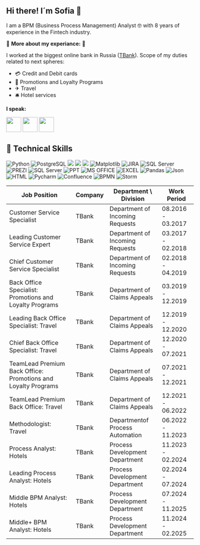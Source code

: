 ## Hi there! I´m Sofia 👋

I am a BPM (Business Process Management) Analyst 🤓 with 8 years of experience in the Fintech industry.

💼 **More about my experiance:** 💼

I worked at the biggest online bank in Russia ([TBank](https://www.tbank.ru/)).
Scope of my duties related to next spheres:
- 💳 Credit and Debit cards
- 🎁 Promotions and Loyalty Programs
- ✈ Travel
- 🛎 Hotel services


**I speak:**

<img src="https://github.com/user-attachments/assets/ca237c69-f01a-4509-a65a-5e0a82ac7e08" width="40" height="40">
<img src="https://github.com/user-attachments/assets/b9d6629e-4085-40f5-b70b-5f806c11e113" width="40" height="40">
<img src="https://github.com/user-attachments/assets/637940db-a09c-4a6c-a403-908f827494fe" width="40" height="40">



## 💼 Technical Skills

![Python](https://img.shields.io/badge/python-3670A0?style=for-the-badge&logo=python&logoColor=ffdd54)
![PostgreSQL](https://img.shields.io/badge/PostgreSQL-316192?style=for-the-badge&logo=postgresql&logoColor=white)
![](https://img.shields.io/badge/MySQL-00000F?style=for-the-badge&logo=mysql&logoColor=white)
![](https://img.shields.io/badge/SQLite-07405E?style=for-the-badge&logo=sqlite&logoColor=white)
![](https://img.shields.io/badge/Tableau-E97627?style=for-the-badge&logo=Tableau&logoColor=white)
![Matplotlib](https://img.shields.io/badge/Matplotlib-%23ffffff.svg?style=for-the-badge&logo=Matplotlib&logoColor=black)
![JIRA](https://img.shields.io/badge/Jira-0052CC?style=for-the-badge&logo=Jira&logoColor=white)
![SQL Server](https://img.shields.io/badge/Microsoft_SQL_Server-CC2927?style=for-the-badge&logo=microsoft-sql-server&logoColor=white)
![PREZI](https://img.shields.io/badge/Prezi-3181FF?style=for-the-badge&logo=prezi&logoColor=white)
![SQL Server](https://img.shields.io/badge/Microsoft_SQL_Server-CC2927?style=for-the-badge&logo=microsoft-sql-server&logoColor=white)
![PPT](https://img.shields.io/badge/Microsoft_PowerPoint-B7472A?style=for-the-badge&logo=microsoft-powerpoint&logoColor=white)
![MS OFFICE](https://img.shields.io/badge/Microsoft_Office-D83B01?style=for-the-badge&logo=microsoft-office&logoColor=white)
![EXCEL](https://img.shields.io/badge/Microsoft_Excel-217346?style=for-the-badge&logo=microsoft-excel&logoColor=white)
![Pandas](https://img.shields.io/badge/Pandas-2C2D72?style=for-the-badge&logo=pandas&logoColor=white)
![Json](https://img.shields.io/badge/json-5E5C5C?style=for-the-badge&logo=json&logoColor=white)
![HTML](https://img.shields.io/badge/HTML5-E34F26?style=for-the-badge&logo=html5&logoColor=white)
![Pycharm](https://img.shields.io/badge/PyCharm-000000.svg?&style=for-the-badge&logo=PyCharm&logoColor=white)
![Confluence](https://img.shields.io/badge/Confluence-3F3FF2?style=for-the-badge&logo=confluence&logoColor=white)
![BPMN](https://img.shields.io/badge/BPMN-59F48A?style=for-the-badge&logo=bpmn&logoColor=white)
![Storm](https://img.shields.io/badge/Storm-F51934?style=for-the-badge&logo=storm&logoColor=white)



| Job Position  | Company       | Department \ Division  | Work Period   |
| ------------- | ------------- | ---------------------- | ------------- |
| Customer Service Specialist  | TBank  | Department of Incoming Requests | 08.2016 - 03.2017 |
| Leading Customer Service Expert  | TBank  | Department of Incoming Requests | 03.2017 - 02.2018 |
| Chief Customer Service Specialist  | TBank  | Department of Incoming Requests | 02.2018 - 04.2019 |
| Back Office Specialist: Promotions and Loyalty Programs  | TBank  | Department of Claims Appeals | 03.2019 - 12.2019 |
| Leading Back Office Specialist: Travel  | TBank  | Department of Claims Appeals | 12.2019 - 12.2020 |
| Chief Back Office Specialist: Travel  | TBank  | Department of Claims Appeals | 12.2020 - 07.2021 |
| TeamLead Premium Back Office: Promotions and Loyalty Programs  | TBank  | Department of Claims Appeals | 07.2021 - 12.2021 |
| TeamLead Premium Back Office: Travel  | TBank  | Department of Claims Appeals | 12.2021 - 06.2022 |
| Methodologist: Travel  | TBank  | Departmentof Process Automation | 06.2022 - 11.2023 |
| Process Analyst: Hotels  | TBank  | Process Development Department | 11.2023 - 02.2024 |
| Leading Process Analyst: Hotels  | TBank  | Process Development Department | 02.2024 - 07.2024 |
| Middle BPM Analyst: Hotels  | TBank  | Process Development Department | 07.2024 - 11.2025 |
| Middle+ BPM Analyst: Hotels  | TBank  | Process Development Department | 11.2024 - 02.2025 |
<!--
**KazzarmenkovaSofia/KazzarmenkovaSofia** is a ✨ _special_ ✨ repository because its `README.md` (this file) appears on your GitHub profile.

Here are some ideas to get you started:

- 🔭 I’m currently working on ...
- 🌱 I’m currently learning ...
- 👯 I’m looking to collaborate on ...
- 🤔 I’m looking for help with ...
- 💬 Ask me about ...
- 📫 How to reach me: ...
- 😄 Pronouns: ...
- ⚡ Fun fact: ...
-->
